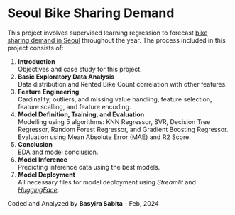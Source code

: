 # Seoul Bike Sharing Demand

This project involves supervised learning regression to forecast [bike sharing demand in Seoul](https://archive.ics.uci.edu/dataset/560/seoul+bike+sharing+demand) throughout the year. The process included in this project consists of:  
1. **Introduction**  
Objectives and case study for this project.
2. **Basic Exploratory Data Analysis**  
Data distribution and Rented Bike Count correlation with other features.
3. **Feature Engineering**  
Cardinality, outliers, and missing value handling, feature selection, feature scalling, and feature encoding.
4. **Model Definition, Training, and Evaluation**  
Modelling using 5 algorithms: KNN Regressor, SVR, Decision Tree Regressor, Random Forest Regressor, and Gradient Boosting Regressor. Evaluation using Mean Absolute Error (MAE) and R2 Score.
5. **Conclusion**  
EDA and model conclusion.
6. **Model Inference**  
Predicting inference data using the best models.
7. **Model Deployment**  
All necessary files for model deployment using _Streamlit_ and [_HuggingFace_](https://huggingface.co/spaces/basyirasabita/seoul-bike-demand).

Coded and Analyzed by **Basyira Sabita** - Feb, 2024